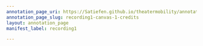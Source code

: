 ```yaml
---
annotation_page_uri: https://Satiefen.github.io/theatermobility/annotations/recording1-canvas-1-credits.json
annotation_page_slug: recording1-canvas-1-credits
layout: annotation_page
manifest_label: recording1

---
```

